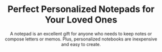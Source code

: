 ---
layout: post
title: Perfect Personalized Notepads for Your Loved Ones
subtitle: A notepad is an excellent gift for anyone who needs to keep notes or compose letters or memos. Plus, personalized notebooks are inexpensive and easy to create.
header-img: "img/post/2023/09/copied/medium_Personalized_notepads_09ac36d49b.jpg"
header-style: text
permalink: "/personalized-notepads/"
catalog: true
tags:
  - Recipients 
  - Men
---      